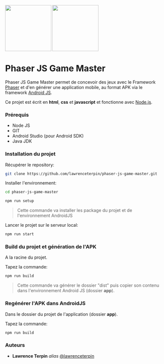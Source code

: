 <img src = "https://phaser.io/images/img.png" align="left" width ="150px">

<img src = "https://android-js.github.io/img/icon.png" width ="150px">

# Phaser JS Game Master
Phaser JS Game Master permet de concevoir des jeux avec le Framework [Phaser](https://phaser.io/) et d'en générer une application mobile, au format APK via le framework [Android JS](https://android-js.github.io/).

Ce projet est écrit en **html**, **css** et **javascript** et fonctionne avec [Node.js](https://nodejs.org/).

### Prérequis ###

* Node JS
* GIT
* Android Studio (pour Android SDK)
* Java JDK

### Installation du projet ###

Récupérer le repository:

```bash
git clone https://github.com/lawrenceterpin/phaser-js-game-master.git
```

Installer l'environnement:

```bash
cd phaser-js-game-master
```

```bash
npm run setup
```

> Cette commande va installer les package du projet et de l'environnement AndroidJS
    
Lancer le projet sur le serveur local:

```bash
npm run start
```

### Build du projet et génération de l'APK ###

A la racine du projet.

Tapez la commande:

```bash
npm run build
```
    
> Cette commande va générer le dossier "dist" puis copier son contenu dans l'environnement Android JS (dossier **app**).


### Regénérer l'APK dans AndroidJS ###

Dans le dossier du projet de l'application (dossier **app**).

Tapez la commande:

```bash
npm run build
```


### Auteurs ###

* **Lawrence Terpin** _alias_ [@lawrenceterpin](https://gist.github.com/lawrenceterpin)
